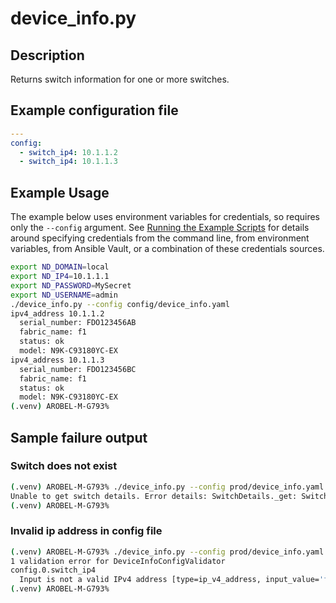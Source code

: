 # device_info.py

## Description

Returns switch information for one or more switches.

## Example configuration file

``` yaml title="config/device_info.yaml"
---
config:
  - switch_ip4: 10.1.1.2
  - switch_ip4: 10.1.1.3
```

## Example Usage

The example below uses environment variables for credentials, so requires
only the `--config` argument.  See [Running the Example Scripts]
for details around specifying credentials from the command line, from
environment variables, from Ansible Vault, or a combination of these
credentials sources.

[Running the Example Scripts]: ../setup/running-the-example-scripts.md

``` bash
export ND_DOMAIN=local
export ND_IP4=10.1.1.1
export ND_PASSWORD=MySecret
export ND_USERNAME=admin
./device_info.py --config config/device_info.yaml
ipv4_address 10.1.1.2
  serial_number: FDO123456AB
  fabric_name: f1
  status: ok
  model: N9K-C93180YC-EX
ipv4_address 10.1.1.3
  serial_number: FDO123456BC
  fabric_name: f1
  status: ok
  model: N9K-C93180YC-EX
(.venv) AROBEL-M-G793%
```

## Sample failure output

### Switch does not exist

``` bash title="switch does not exist"
(.venv) AROBEL-M-G793% ./device_info.py --config prod/device_info.yaml
Unable to get switch details. Error details: SwitchDetails._get: Switch with ip_address 10.1.1.2 does not exist on the controller.
(.venv) AROBEL-M-G793%
```

### Invalid ip address in config file

``` bash title="Invalid switch_ip4 value in --config"
(.venv) AROBEL-M-G793% ./device_info.py --config prod/device_info.yaml
1 validation error for DeviceInfoConfigValidator
config.0.switch_ip4
  Input is not a valid IPv4 address [type=ip_v4_address, input_value='foo', input_type=str]
(.venv) AROBEL-M-G793%
```
